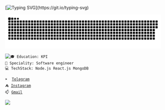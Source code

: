 
[![Typing SVG](https://readme-typing-svg.herokuapp.com/?lines=Hello,+I'm+Alex+Shopiak+👽;3rd+year+student;Full-stack+developer!;)](https://git.io/typing-svg)

<p>
 <img width="600" src="assets/github-snake.svg" alt="snake"/>
</p>

<div>
  <img align="left" src="https://github-readme-stats.vercel.app/api/top-langs/?username=AlexShopiak&theme=dark&layout=compact&langs_count=13" />

  <div>
    <code>🎓 Education: KPI</code>
  </div>
  <div>
    <code>🔧 Speciality: Software engineer</code>
  </div>
  <div>
    <code>💻 TechStack: Node.js React.js MongoDB</code>
  </div>

  <p></p>

  <div>
    <code>➤  <a href="https://t.me/alex_shopiak">Telegram</a></code>
  </div>
  <div>
    <code>⛺ <a href="https://instagram.com/alex_shopiak">Instagram</a></code>
  </div>
  <div>
    <code>📫 <a href="mailto:alshop2004@gmail.com">Gmail</a></code>
  </div>

  <p></p>

  ![](https://komarev.com/ghpvc/?username=your-github-AlexShopiak&color=blue)
  
</div>



